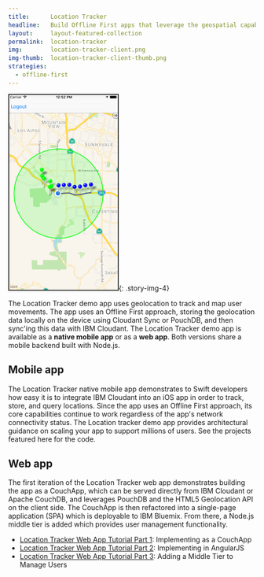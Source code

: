 ```yaml
---
title:      Location Tracker
headline:   Build Offline First apps that leverage the geospatial capabilities of IBM Cloudant.
layout:     layout-featured-collection
permalink:  location-tracker
img:        location-tracker-client.png
img-thumb:  location-tracker-client-thumb.png
strategies: 
  - offline-first
---
```


![Screen shot of the Location Tracker demo app.](/img/location-tracker-client.png "The Location Tracker demo app"){: .story-img-4}

The Location Tracker demo app uses geolocation to track and map user movements. The app uses an Offline First approach, storing the geolocation data locally on the device using Cloudant Sync or PouchDB, and then sync'ing this data with IBM Cloudant. The Location Tracker demo app is available as a **native mobile app** or as a **web app**. Both versions share a mobile backend built with Node.js.

## Mobile app

The Location Tracker native mobile app demonstrates to Swift developers how easy it is to integrate IBM Cloudant into an iOS app in order to track, store, and query locations. Since the app uses an Offline First approach, its core capabilities continue to work regardless of the app's network connectivity status. The Location tracker demo app provides architectural guidance on scaling your app to support millions of users. See the projects featured here for the code.

## Web app

The first iteration of the Location Tracker web app demonstrates building the app as a CouchApp, which can be served directly from IBM Cloudant or Apache CouchDB, and leverages PouchDB and the HTML5 Geolocation API on the client side. The CouchApp is then refactored into a single-page application (SPA) which is deployable to IBM Bluemix. From there, a Node.js middle tier is added which provides user management functionality.

- [Location Tracker Web App Tutorial Part 1](https://github.com/cloudant-labs/location-tracker-couchapp/blob/master/tutorial/tutorial.adoc): Implementing as a CouchApp
- [Location Tracker Web App Tutorial Part 2](https://github.com/cloudant-labs/location-tracker-angular/blob/master/tutorial/tutorial.adoc): Implementing in AngularJS
- [Location Tracker Web App Tutorial Part 3](https://github.com/cloudant-labs/location-tracker-nodejs/blob/master/tutorial/tutorial.md): Adding a Middle Tier to Manage Users
